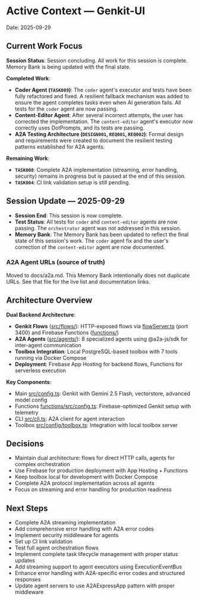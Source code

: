 # Active Context — Genkit-UI

Date: 2025-09-29

## Current Work Focus

**Session Status**: Session concluding. All work for this session is complete. Memory Bank is being updated with the final state.

**Completed Work**:

- **Coder Agent (`TASK009`)**: The `coder` agent's executor and tests have been fully refactored and fixed. A resilient fallback mechanism was added to ensure the agent completes tasks even when AI generation fails. All tests for the `coder` agent are now passing.
- **Content-Editor Agent**: After several incorrect attempts, the user has corrected the implementation. The `content-editor` agent's executor now correctly uses DotPrompts, and its tests are passing.
- **A2A Testing Architecture (`DESIGN001`, `REQ001`, `REQ002`)**: Formal design and requirements were created to document the resilient testing patterns established for A2A agents.

**Remaining Work**:

- **`TASK008`**: Complete A2A implementation (streaming, error handling, security) remains in progress but is paused at the end of this session.
- **`TASK004`**: CI link validation setup is still pending.

## Session Update — 2025-09-29

- **Session End**: This session is now complete.
- **Test Status**: All tests for `coder` and `content-editor` agents are now passing. The `orchestrator` agent was not addressed in this session.
- **Memory Bank**: The Memory Bank has been updated to reflect the final state of this session's work. The `coder` agent fix and the user's correction of the `content-editor` agent are now documented.

### A2A Agent URLs (source of truth)

Moved to docs/a2a.md. This Memory Bank intentionally does not duplicate URLs. See that file for the live list and documentation links.

## Architecture Overview

**Dual Backend Architecture**:

- **Genkit Flows** ([src/flows/](../src/flows/)): HTTP-exposed flows via [flowServer.ts](../src/flowServer.ts) (port 3400) and Firebase Functions ([functions/](../functions/))
- **A2A Agents** ([src/agents/](../src/agents/)): 8 specialized agents using @a2a-js/sdk for inter-agent communication
- **Toolbox Integration**: Local PostgreSQL-based toolbox with 7 tools running via Docker Compose
- **Deployment**: Firebase App Hosting for backend flows, Functions for serverless execution

**Key Components**:

- Main [src/config.ts](../src/config.ts): Genkit with Gemini 2.5 Flash, vectorstore, advanced model config
- Functions [functions/src/config.ts](../functions/src/config.ts): Firebase-optimized Genkit setup with telemetry
- CLI [src/cli.ts](../src/cli.ts): A2A client for agent interaction
- Toolbox [src/config/toolbox.ts](../src/config/toolbox.ts): Integration with local toolbox server

## Decisions

- Maintain dual architecture: flows for direct HTTP calls, agents for complex orchestration
- Use Firebase for production deployment with App Hosting + Functions
- Keep toolbox local for development with Docker Compose
- Complete A2A protocol implementation across all agents
- Focus on streaming and error handling for production readiness

## Next Steps

- Complete A2A streaming implementation
- Add comprehensive error handling with A2A error codes
- Implement security middleware for agents
- Set up CI link validation
- Test full agent orchestration flows
- Implement complete task lifecycle management with proper status updates
- Add streaming support to agent executors using ExecutionEventBus
- Enhance error handling with A2A-specific error codes and structured responses
- Update agent servers to use A2AExpressApp pattern with proper middleware
